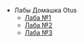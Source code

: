 - Лабы Домашка Otus
    - [Лаба №1](/labs/lab01)
    - [Лаба №2](/labs/lab02)
    - [Лаба №3](/labs/lab03)
